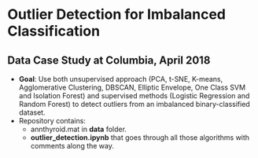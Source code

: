 # Outlier Detection for Imbalanced Classification
## Data Case Study at Columbia, April 2018
- **Goal**: Use both unsupervised approach (PCA, t-SNE, K-means, Agglomerative Clustering, DBSCAN, Elliptic Envelope, One Class SVM and Isolation Forest) and supervised methods (Logistic Regression and Random Forest) to detect outliers from an imbalanced binary-classified dataset.
- Repository contains:
  - annthyroid.mat in **data** folder.
  - **outlier_detection.ipynb** that goes through all those algorithms with comments along the way.
